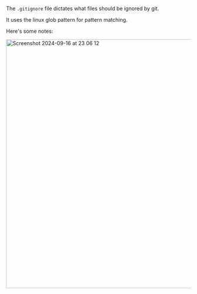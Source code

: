 The `.gitignore` file dictates what files should be ignored by git.

It uses the linux glob pattern for pattern matching.

Here's some notes:

<img width="680" alt="Screenshot 2024-09-16 at 23 06 12" src="https://github.com/user-attachments/assets/d9d17029-924d-479c-a29e-af42b2cfed88">
